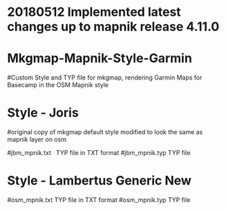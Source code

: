 # 20180512 Implemented latest changes up to mapnik release 4.11.0

# Mkgmap-Mapnik-Style-Garmin
#Custom Style and TYP file for mkgmap, rendering Garmin Maps for Basecamp in the OSM Mapnik style
 
# Style - Joris
#original copy of mkgmap default style modified to look the same as mapnik layer on osm

#jbm_mpnik.txt   TYP file in TXT format
#jbm_mpnik.typ   TYP file

# Style - Lambertus Generic New
#osm_mpnik.txt   TYP file in TXT format
#osm_mpnik.typ   TYP file

